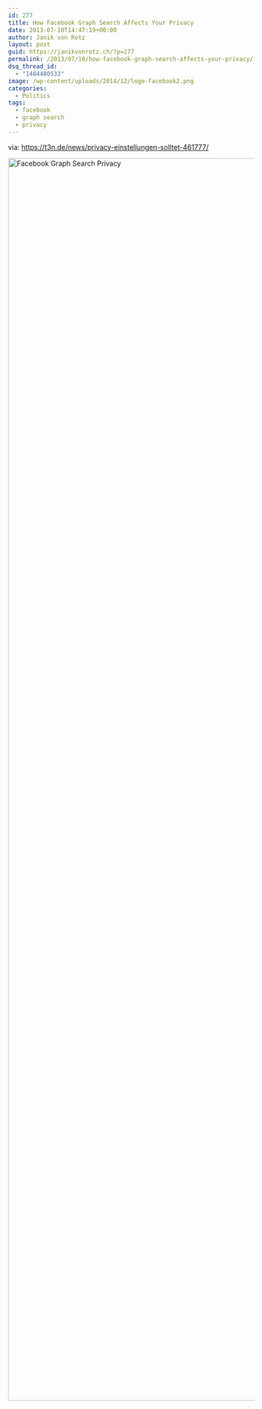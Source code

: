 ```yaml
---
id: 277
title: How Facebook Graph Search Affects Your Privacy
date: 2013-07-10T14:47:19+00:00
author: Janik von Rotz
layout: post
guid: https://janikvonrotz.ch/?p=277
permalink: /2013/07/10/how-facebook-graph-search-affects-your-privacy/
dsq_thread_id:
  - "1484480533"
image: /wp-content/uploads/2014/12/logo-facebook2.png
categories:
  - Politics
tags:
  - facebook
  - graph search
  - privacy
---
```

via: <a href="https://t3n.de/news/privacy-einstellungen-solltet-461777/">https://t3n.de/news/privacy-einstellungen-solltet-461777/</a>

<!--more-->

<img class="wp-image-278 alignnone" alt="Facebook Graph Search Privacy" src="https://janikvonrotz.ch/wp-content/uploads/2013/07/Facebook-Graph-Search-916x2908.png" width="799" height="2534" />
